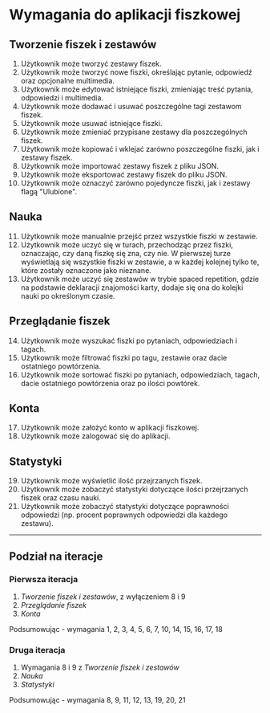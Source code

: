 # Wymagania do aplikacji fiszkowej
## Tworzenie fiszek i zestawów
1. Użytkownik może tworzyć zestawy fiszek.
2. Użytkownik może tworzyć nowe fiszki, określając pytanie, odpowiedź oraz opcjonalne multimedia.
3. Użytkownik może edytować istniejące fiszki, zmieniając treść pytania, odpowiedzi i multimedia.
4. Użytkownik może dodawać i usuwać poszczególne tagi zestawom fiszek.
5. Użytkownik może usuwać istniejące fiszki.
6. Użytkownik może zmieniać przypisane zestawy dla poszczególnych fiszek.
7. Użytkownik może kopiować i wklejać zarówno poszczególne fiszki, jak i zestawy fiszek.
8. Użytkownik może importować zestawy fiszek z pliku JSON.
9. Użytkownik może eksportować zestawy fiszek do pliku JSON.
10. Użytkownik może oznaczyć zarówno pojedyncze fiszki, jak i zestawy flagą "Ulubione".

## Nauka
11. Użytkownik może manualnie przejść przez wszystkie fiszki w zestawie.
12. Użytkownik może uczyć się w turach, przechodząc przez fiszki, oznaczając, czy daną fiszkę się zna, czy nie. W pierwszej turze wyświetlają się wszystkie fiszki w zestawie, a w każdej kolejnej tylko te, które zostały oznaczone jako nieznane.
13. Użytkownik może uczyć się zestawów w trybie spaced repetition, gdzie na podstawie deklaracji znajomości karty, dodaje się ona do kolejki nauki po określonym czasie.

## Przeglądanie fiszek
14. Użytkownik może wyszukać fiszki po pytaniach, odpowiedziach i tagach.
15. Użytkownik może filtrować fiszki po tagu, zestawie oraz dacie ostatniego powtórzenia.
16. Użytkownik może sortować fiszki po pytaniach, odpowiedziach, tagach, dacie ostatniego powtórzenia oraz po ilości powtórek.

## Konta
17. Użytkownik może założyć konto w aplikacji fiszkowej.
18. Użytkownik może zalogować się do aplikacji.

## Statystyki
19. Użytkownik może wyświetlić ilość przejrzanych fiszek.
20. Użytkownik może zobaczyć statystyki dotyczące ilości przejrzanych fiszek oraz czasu nauki.
21. Użytkownik może zobaczyć statystyki dotyczące poprawności odpowiedzi (np. procent poprawnych odpowiedzi dla każdego zestawu).

---

## Podział na iteracje
### Pierwsza iteracja
1. *Tworzenie fiszek i zestawów*, z wyłączeniem 8 i 9
2. *Przeglądanie fiszek*
3. *Konta*

Podsumowując - wymagania 1, 2, 3, 4, 5, 6, 7, 10, 14, 15, 16, 17, 18

### Druga iteracja
1. Wymagania 8 i 9 z *Tworzenie fiszek i zestawów*
2. *Nauka*
3. *Statystyki*

Podsumowując - wymagania 8, 9, 11, 12, 13, 19, 20, 21